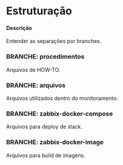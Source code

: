 # Estruturação

#### Descrição

Entender as separações por branches.

### BRANCHE: **procedimentos**

Arquivos de HOW-TO.

### BRANCHE: **arquivos**

Arquivos utilizados dentro do monitoramento.

### BRANCHE: **zabbix-docker-compose**

Arquivos para deploy de stack.

### BRANCHE: **zabbix-docker-image**

Arquivos para build de imagens.